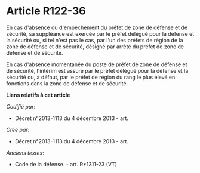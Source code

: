 # Article R122-36

En cas d'absence ou d'empêchement du préfet de zone de défense et de sécurité, sa suppléance est exercée par le préfet
délégué pour la défense et la sécurité ou, si tel n'est pas le cas, par l'un des préfets de région de la zone de défense et
de sécurité, désigné par arrêté du préfet de zone de défense et de sécurité.

En cas d'absence momentanée du poste de préfet de zone de défense et de sécurité, l'intérim est assuré par le préfet délégué
pour la défense et la sécurité ou, à défaut, par le préfet de région du rang le plus élevé en fonctions dans la zone de
défense et de sécurité.

**Liens relatifs à cet article**

_Codifié par_:

  - Décret n°2013-1113 du 4 décembre 2013 - art.

_Créé par_:

  - Décret n°2013-1113 du 4 décembre 2013 - art.

_Anciens textes_:

  - Code de la défense. - art. R*1311-23 (VT)
